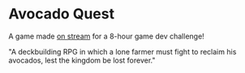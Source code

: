 # Avocado Quest
A game made [on stream](https://www.twitch.tv/videos/1568929253) for a 8-hour game dev challenge!

"A deckbuilding RPG in which a lone farmer must fight to reclaim his avocados, lest the kingdom be lost forever."
